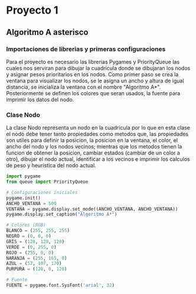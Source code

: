 # Proyecto 1

## Algoritmo A asterisco
### Importaciones de librerias y primeras configuraciones
Para el proyecto es necesario las librerias Pygames y PriorityQueue las cuales nos serviran para dibujar la cuadricula donde se dibujaran los nodos y asignar pesos prioritarios en los nodos.
Como primer paso se crea la ventana para visualizar los nodos, se le asigna un ancho y altura de igual distancia, se inicializa la ventana con el nombre "Algoritmo A*". Posteriormente se definen los colores que seran usados, la fuente para imprimir los datos del nodo. 

### Clase Nodo
La clase Nodo representa un nodo en la cuadricula por lo que en esta clase el nodo debe tener tanto propiedades como metodos que, las propiedades son utiles para definir la posicion, la posicion en la ventana, el color, el ancho del nodo y los nodos vecinos; mientras que los metodos tienen la funcion de obtener la posicion, cambiar estados (cambiar de un color a otro), dibujar el nodo actual, identificar a los vecinos e imprimir los calculos de peso y heuristica del nodo actual.

```python
import pygame
from queue import PriorityQueue

# Configuraciones iniciales
pygame.init()
ANCHO_VENTANA = 500
VENTANA = pygame.display.set_mode((ANCHO_VENTANA, ANCHO_VENTANA))
pygame.display.set_caption("Algoritmo A*")

# Colores (RGB)
BLANCO = (255, 255, 255)
NEGRO = (0, 0, 0)
GRIS = (128, 128, 128)
VERDE = (0, 255, 0)
ROJO = (255, 0, 0)
NARANJA = (255, 165, 0)
AZUL = (57, 107, 170)
PURPURA = (128, 0, 128)

# Fuente
FUENTE = pygame.font.SysFont('arial', 32)
```
